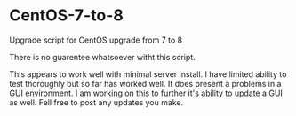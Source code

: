 # CentOS-7-to-8
Upgrade script for CentOS upgrade from 7 to 8

There is no guarentee whatsoever witht this script.

This appears to work well with minimal server install. I have limited ability to test thoroughly but so far has worked well. It does present a problems in a GUI environment. I am working on this to further it's ability to update a GUI as well. Fell free to post any updates you make.
